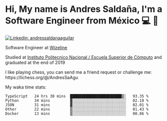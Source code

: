 # Hi, My name is Andres Saldaña, I'm a Software Engineer from México :computer: :boy:

[![Linkedin: andressaldanaaguilar](https://img.shields.io/badge/-andressaldanaaguilar-blue?style=flat-square&logo=Linkedin&logoColor=white&link=https://www.linkedin.com/in/thaianebraga/)](https://www.linkedin.com/in/andressaldanaaguilar)

<p>Software Engineer at <a href="https://www.wizeline.com/">Wizeline</a></p>
<p>Studied at <a href="https://en.wikipedia.org/wiki/ESCOM">Instituto Politecnico Nacional / Escuela Superior de Cómputo</a> and graduated at the end of 2019</p>
<p>I like playing chess, you can send me a friend request or challenge me: https://lichess.org/@/AndresSaAgu</p>

<p> My waka time stats: </p>

<!--START_SECTION:waka-->
```text
TypeScript   24 hrs 30 mins  ███████████████████████▒░   93.35 % 
Python       34 mins         ▓░░░░░░░░░░░░░░░░░░░░░░░░   02.18 % 
JSON         31 mins         ▓░░░░░░░░░░░░░░░░░░░░░░░░   02.01 % 
Other        22 mins         ▒░░░░░░░░░░░░░░░░░░░░░░░░   01.43 % 
Docker       13 mins         ▒░░░░░░░░░░░░░░░░░░░░░░░░   00.86 % 
```
<!--END_SECTION:waka-->

